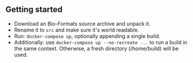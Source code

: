 Getting started
---------------

 * Download an Bio-Formats source archive and unpack it.
 * Rename it to `src` and make sure it's world readable.
 * Run: `docker-compose up`, optionally appending a single build.
 * Additionally: use `docker-compose up --no-recreate ...` to run
   a build in the same context. Otherwise, a fresh directory
   (/home/build) will be used.
